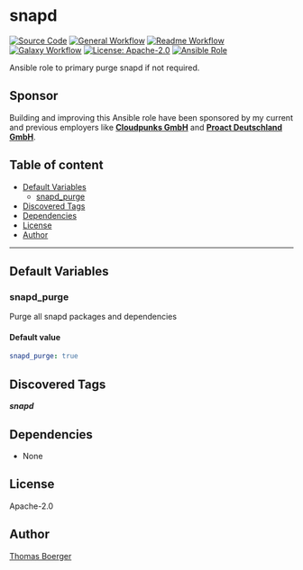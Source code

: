 # snapd

[![Source Code](https://img.shields.io/badge/github-source%20code-blue?logo=github&amp;logoColor=white)](https://github.com/rolehippie/snapd)
[![General Workflow](https://github.com/rolehippie/snapd/actions/workflows/general.yml/badge.svg)](https://github.com/rolehippie/snapd/actions/workflows/general.yml)
[![Readme Workflow](https://github.com/rolehippie/snapd/actions/workflows/readme.yml/badge.svg)](https://github.com/rolehippie/snapd/actions/workflows/readme.yml)
[![Galaxy Workflow](https://github.com/rolehippie/snapd/actions/workflows/galaxy.yml/badge.svg)](https://github.com/rolehippie/snapd/actions/workflows/galaxy.yml)
[![License: Apache-2.0](https://img.shields.io/github/license/rolehippie/snapd)](https://github.com/rolehippie/snapd/blob/master/LICENSE)
[![Ansible Role](https://img.shields.io/badge/role-rolehippie.snapd-blue)](https://galaxy.ansible.com/rolehippie/snapd)

Ansible role to primary purge snapd if not required.

## Sponsor

Building and improving this Ansible role have been sponsored by my current and previous employers like **[Cloudpunks GmbH](https://cloudpunks.de)** and **[Proact Deutschland GmbH](https://www.proact.eu)**.

## Table of content

- [Default Variables](#default-variables)
  - [snapd_purge](#snapd_purge)
- [Discovered Tags](#discovered-tags)
- [Dependencies](#dependencies)
- [License](#license)
- [Author](#author)

---

## Default Variables

### snapd_purge

Purge all snapd packages and dependencies

#### Default value

```YAML
snapd_purge: true
```

## Discovered Tags

**_snapd_**


## Dependencies

- None

## License

Apache-2.0

## Author

[Thomas Boerger](https://github.com/tboerger)
